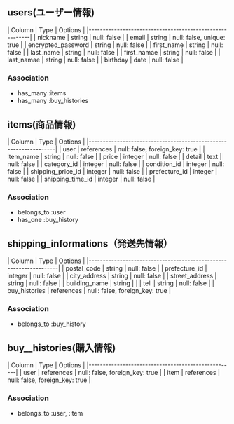 ## users(ユーザー情報)
|        Column      |  Type  |          Options          |
|---------------------------------------------------------|
|      nickname      | string |        null: false        |
|        email       | string | null: false, unique: true |
| encrypted_password | string |        null: false        |
|    first_name      | string |        null: false        |
|    last_name       | string |        null: false        |
|    first_namae     | string |        null: false        |
|    last_namae      | string |        null: false        |
|      birthday      |  date  |        null: false        |

### Association
- has_many :items
- has_many :buy_histories



## items(商品情報)
|      Column       |    Type     |            Options             |
|------------------------------------------------------------------|
|       user        | references  | null: false, foreign_key: true |
|    item_name      |   string    |           null: false          |
|      price        |   integer   |           null: false          |
|     detail        |    text     |           null: false          |
|   category_id     |   integer   |           null: false          |
|   condition_id    |   integer   |           null: false          |
| shipping_price_id |   integer   |           null: false          |
| prefecture_id     |   integer   |           null: false          |
| shipping_time_id  |   integer   |           null: false          |

### Association
- belongs_to :user
- has_one :buy_history




## shipping_informations（発送先情報）
|      Column        |    Type     |   Options                      |
|-------------------------------------------------------------------|
|   postal_code      |   string    | null: false                    |
|   prefecture_id    |   integer   | null: false                    |
|   city_address     |   string    | null: false                    |
|  street_address    |   string    | null: false                    |
|  building_name     |   string    |                                |
|       tell         |   string    | null: false                    |
|  buy_histories     | references  | null: false, foreign_key: true |

### Association
- belongs_to :buy_history




## buy__histories(購入情報)
|   Column |  Type  |           Options              |
|----------------------------------------------------|
| user | references | null: false, foreign_key: true |
| item | references | null: false, foreign_key: true |



### Association
- belongs_to :user, :item
